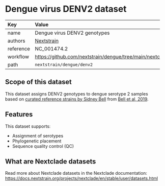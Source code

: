 # Dengue virus DENV2 dataset

| Key  | Value  |
| :-- | :-- |
| name  | Dengue virus DENV2 genotypes |
| authors | [Nextstrain](https://nextstrain.org) |
| reference | NC_001474.2 |
| workflow  | https://github.com/nextstrain/dengue/tree/main/nextclade  |
| path  | `nextstrain/dengue/denv2` |

## Scope of this dataset

This dataset assigns DENV2 genotypes to dengue serotype 2 samples based on [curated reference strains by Sidney Bell](https://github.com/blab/dengue-antigenic-dynamics/blob/master/data/reference/strain_genotypes.tsv) from [Bell et al, 2019](https://elifesciences.org/articles/42496).


## Features

This dataset supports:

- Assignment of serotypes
- Phylogenetic placement
- Sequence quality control (QC)

## What are Nextclade datasets

Read more about Nextclade datasets in the Nextclade documentation: https://docs.nextstrain.org/projects/nextclade/en/stable/user/datasets.html
